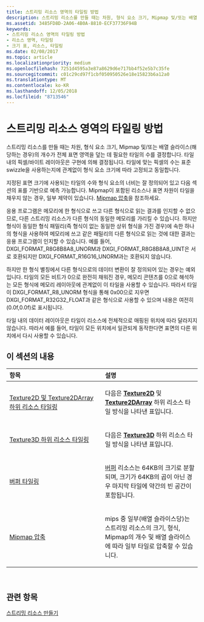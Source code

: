 ```yaml
---
title: 스트리밍 리소스 영역의 타일링 방법
description: 스트리밍 리소스를 만들 때는 차원, 형식 요소 크기, Mipmap 및/또는 배열 슬라이스(해당하는 경우)의 개수가 전체 표면 영역을 덮는 데 필요한 타일의 수를 결정합니다.
ms.assetid: 3485FD8D-2A06-4B0A-8810-ECF37736F94B
keywords:
- 스트리밍 리소스 영역의 타일링 방법
- 리소스 영역, 타일링
- 크기 표, 리소스, 타일링
ms.date: 02/08/2017
ms.topic: article
ms.localizationpriority: medium
ms.openlocfilehash: 7251d4595a3e87a8629d6e717bb4f52e5b7c35fe
ms.sourcegitcommit: c01c29cd97f1cbf050950526e18e15823b6a12a0
ms.translationtype: MT
ms.contentlocale: ko-KR
ms.lasthandoff: 12/05/2018
ms.locfileid: "8713546"
---
```

# <a name="how-a-streaming-resources-area-is-tiled"></a>스트리밍 리소스 영역의 타일링 방법


스트리밍 리소스를 만들 때는 차원, 형식 요소 크기, Mipmap 및/또는 배열 슬라이스(해당하는 경우)의 개수가 전체 표면 영역을 덮는 데 필요한 타일의 수를 결정합니다. 타일 내의 픽셀/바이트 레이아웃은 구현에 의해 결정됩니다. 타일에 맞는 픽셀의 수는 표준 swizzle을 사용하는지에 관계없이 형식 요소 크기에 따라 고정되고 동일합니다.

지정된 표면 크기에 사용되는 타일의 수와 형식 요소의 너비는 잘 정의되어 있고 다음 섹션의 표를 기반으로 예측 가능합니다. Mipmap이 포함된 리소스나 표면 차원이 타일을 채우지 않는 경우, 일부 제약이 있습니다. [Mipmap 압축](mipmap-packing.md)을 참조하세요.

응용 프로그램은 메모리에 한 형식으로 쓰고 다른 형식으로 읽는 결과를 인지할 수 없으므로, 다른 스트리밍 리소스가 다른 형식의 동일한 메모리를 가리킬 수 있습니다. 하지만 형식이 동일한 형식 패밀리(즉 형식이 없는 동일한 상위 형식을 가진 경우)에 속한 하나의 형식을 사용하여 메모리에 쓰고 같은 패밀리의 다른 형식으로 읽는 것에 대한 결과는 응용 프로그램이 인지할 수 있습니다. 예를 들어, DXGI\_FORMAT\_R8G8B8A8\_UNORM과 DXGI\_FORMAT\_R8G8B8A8\_UINT은 서로 호환되지만 DXGI\_FORMAT\_R16G16\_UNORM과는 호환되지 않습니다.

하지만 한 형식 별칭에서 다른 형식으로의 데이터 변환이 잘 정의되어 있는 경우는 예외입니다. 타일의 모든 비트가 0으로 완전히 채워진 경우, 메모리 콘텐츠를 0으로 해석하는 모든 형식에 메모리 레이아웃에 관계없이 이 타일을 사용할 수 있습니다. 따라서 타일이 DXGI\_FORMAT\_R8\_UNORM 형식을 통해 0x00으로 지우면 DXGI\_FORMAT\_R32G32\_FLOAT과 같은 형식으로 사용할 수 있으며 내용은 여전히 (0.0f,0.0f)로 표시됩니다.

타일 내의 데이터 레이아웃은 타일이 리소스에 전체적으로 매핑된 위치에 따라 달라지지 않습니다. 따라서 예를 들어, 타일이 모든 위치에서 일관되게 동작한다면 표면의 다른 위치에서 다시 사용할 수 있습니다.

## <a name="span-idin-this-sectionspanin-this-section"></a><span id="in-this-section"></span>이 섹션의 내용


<table>
<colgroup>
<col width="50%" />
<col width="50%" />
</colgroup>
<thead>
<tr class="header">
<th align="left">항목</th>
<th align="left">설명</th>
</tr>
</thead>
<tbody>
<tr class="odd">
<td align="left"><p><a href="texture2d-and-texture2darray-subresource-tiling.md">Texture2D 및 Texture2DArray 하위 리소스 타일링</a></p></td>
<td align="left"><p>다음은 <a href="https://msdn.microsoft.com/library/windows/desktop/ff471525"><strong>Texture2D</strong></a> 및 <a href="https://msdn.microsoft.com/library/windows/desktop/ff471526"><strong>Texture2DArray</strong></a> 하위 리소스 타일 방식을 나타낸 표입니다.</p></td>
</tr>
<tr class="even">
<td align="left"><p><a href="texture3d-subresource-tiling.md">Texture3D 하위 리소스 타일링</a></p></td>
<td align="left"><p>다음은 <a href="https://msdn.microsoft.com/library/windows/desktop/ff471562"><strong>Texture3D</strong></a> 하위 리소스 타일 방식을 나타낸 표입니다.</p></td>
</tr>
<tr class="odd">
<td align="left"><p><a href="buffer-tiling.md">버퍼 타일링</a></p></td>
<td align="left"><p><a href="introduction-to-buffers.md">버퍼</a> 리소스는 64KB의 크기로 분할되며, 크기가 64KB의 곱이 아닌 경우 마지막 타일에 약간의 빈 공간이 포함됩니다.</p></td>
</tr>
<tr class="even">
<td align="left"><p><a href="mipmap-packing.md">Mipmap 압축</a></p></td>
<td align="left"><p>mips 중 일부(배열 슬라이스당)는 스트리밍 리소스의 크기, 형식, Mipmap의 개수 및 배열 슬라이스에 따라 일부 타일로 압축할 수 있습니다.</p></td>
</tr>
</tbody>
</table>

 

## <a name="span-idrelated-topicsspanrelated-topics"></a><span id="related-topics"></span>관련 항목


[스트리밍 리소스 만들기](creating-streaming-resources.md)

 

 




